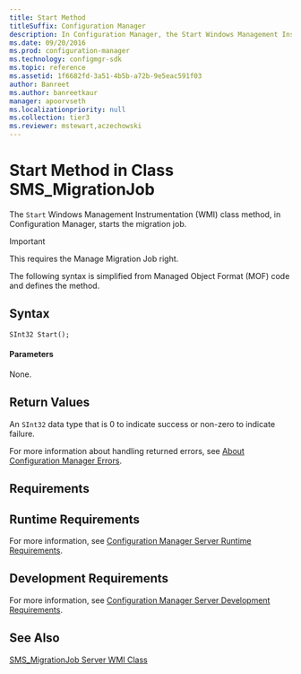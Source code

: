 ```yaml
---
title: Start Method
titleSuffix: Configuration Manager
description: In Configuration Manager, the Start Windows Management Instrumentation class method starts the migration job.
ms.date: 09/20/2016
ms.prod: configuration-manager
ms.technology: configmgr-sdk
ms.topic: reference
ms.assetid: 1f6682fd-3a51-4b5b-a72b-9e5eac591f03
author: Banreet
ms.author: banreetkaur
manager: apoorvseth
ms.localizationpriority: null
ms.collection: tier3
ms.reviewer: mstewart,aczechowski
---
```

# Start Method in Class SMS_MigrationJob
The `Start` Windows Management Instrumentation (WMI) class method, in Configuration Manager, starts the migration job.  

> [!IMPORTANT]
>  This requires the Manage Migration Job right.  

 The following syntax is simplified from Managed Object Format (MOF) code and defines the method.  

## Syntax  

```  
SInt32 Start();  
```  

#### Parameters  
 None.  

## Return Values  
 An  `SInt32` data type that is 0 to indicate success or non-zero to indicate failure.  

 For more information about handling returned errors, see [About Configuration Manager Errors](../../../../develop/core/understand/about-configuration-manager-errors.md).  

## Requirements  

## Runtime Requirements  
 For more information, see [Configuration Manager Server Runtime Requirements](../../../../develop/core/reqs/server-runtime-requirements.md).  

## Development Requirements  
 For more information, see [Configuration Manager Server Development Requirements](../../../../develop/core/reqs/server-development-requirements.md).  

## See Also  
 [SMS_MigrationJob Server WMI Class](../../../../develop/reference/core/migration/sms_migrationjob-server-wmi-class.md)
